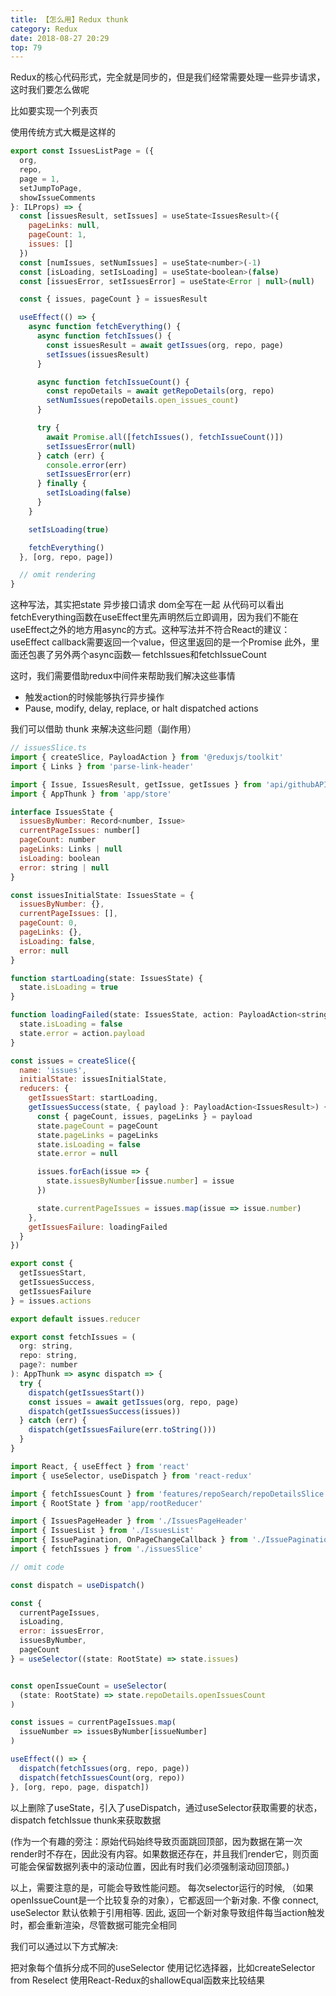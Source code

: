 ```yaml
---
title: 【怎么用】Redux thunk
category: Redux
date: 2018-08-27 20:29
top: 79
---
```


Redux的核心代码形式，完全就是同步的，但是我们经常需要处理一些异步请求，这时我们要怎么做呢

比如要实现一个列表页

使用传统方式大概是这样的

```js
export const IssuesListPage = ({
  org,
  repo,
  page = 1,
  setJumpToPage,
  showIssueComments
}: ILProps) => {
  const [issuesResult, setIssues] = useState<IssuesResult>({
    pageLinks: null,
    pageCount: 1,
    issues: []
  })
  const [numIssues, setNumIssues] = useState<number>(-1)
  const [isLoading, setIsLoading] = useState<boolean>(false)
  const [issuesError, setIssuesError] = useState<Error | null>(null)

  const { issues, pageCount } = issuesResult

  useEffect(() => {
    async function fetchEverything() {
      async function fetchIssues() {
        const issuesResult = await getIssues(org, repo, page)
        setIssues(issuesResult)
      }

      async function fetchIssueCount() {
        const repoDetails = await getRepoDetails(org, repo)
        setNumIssues(repoDetails.open_issues_count)
      }

      try {
        await Promise.all([fetchIssues(), fetchIssueCount()])
        setIssuesError(null)
      } catch (err) {
        console.error(err)
        setIssuesError(err)
      } finally {
        setIsLoading(false)
      }
    }

    setIsLoading(true)

    fetchEverything()
  }, [org, repo, page])

  // omit rendering
}
```

这种写法，其实把state 异步接口请求 dom全写在一起
从代码可以看出fetchEverything函数在useEffect里先声明然后立即调用，因为我们不能在useEffect之外的地方用async的方式。这种写法并不符合React的建议：useEffect callback需要返回一个value，但这里返回的是一个Promise
此外，里面还包裹了另外两个async函数— fetchIssues和fetchIssueCount


这时，我们需要借助redux中间件来帮助我们解决这些事情

- 触发action的时候能够执行异步操作
- Pause, modify, delay, replace, or halt dispatched actions



我们可以借助 thunk 来解决这些问题（副作用）

```js
// issuesSlice.ts
import { createSlice, PayloadAction } from '@reduxjs/toolkit'
import { Links } from 'parse-link-header'

import { Issue, IssuesResult, getIssue, getIssues } from 'api/githubAPI'
import { AppThunk } from 'app/store'

interface IssuesState {
  issuesByNumber: Record<number, Issue>
  currentPageIssues: number[]
  pageCount: number
  pageLinks: Links | null
  isLoading: boolean
  error: string | null
}

const issuesInitialState: IssuesState = {
  issuesByNumber: {},
  currentPageIssues: [],
  pageCount: 0,
  pageLinks: {},
  isLoading: false,
  error: null
}

function startLoading(state: IssuesState) {
  state.isLoading = true
}

function loadingFailed(state: IssuesState, action: PayloadAction<string>) {
  state.isLoading = false
  state.error = action.payload
}

const issues = createSlice({
  name: 'issues',
  initialState: issuesInitialState,
  reducers: {
    getIssuesStart: startLoading,
    getIssuesSuccess(state, { payload }: PayloadAction<IssuesResult>) {
      const { pageCount, issues, pageLinks } = payload
      state.pageCount = pageCount
      state.pageLinks = pageLinks
      state.isLoading = false
      state.error = null

      issues.forEach(issue => {
        state.issuesByNumber[issue.number] = issue
      })

      state.currentPageIssues = issues.map(issue => issue.number)
    },
    getIssuesFailure: loadingFailed
  }
})

export const {
  getIssuesStart,
  getIssuesSuccess,
  getIssuesFailure
} = issues.actions

export default issues.reducer

export const fetchIssues = (
  org: string,
  repo: string,
  page?: number
): AppThunk => async dispatch => {
  try {
    dispatch(getIssuesStart())
    const issues = await getIssues(org, repo, page)
    dispatch(getIssuesSuccess(issues))
  } catch (err) {
    dispatch(getIssuesFailure(err.toString()))
  }
}
```

```js
import React, { useEffect } from 'react'
import { useSelector, useDispatch } from 'react-redux'

import { fetchIssuesCount } from 'features/repoSearch/repoDetailsSlice'
import { RootState } from 'app/rootReducer'

import { IssuesPageHeader } from './IssuesPageHeader'
import { IssuesList } from './IssuesList'
import { IssuePagination, OnPageChangeCallback } from './IssuePagination'
import { fetchIssues } from './issuesSlice'

// omit code

const dispatch = useDispatch()

const {
  currentPageIssues,
  isLoading,
  error: issuesError,
  issuesByNumber,
  pageCount
} = useSelector((state: RootState) => state.issues)


const openIssueCount = useSelector(
  (state: RootState) => state.repoDetails.openIssuesCount
)

const issues = currentPageIssues.map(
  issueNumber => issuesByNumber[issueNumber]
)

useEffect(() => {
  dispatch(fetchIssues(org, repo, page))
  dispatch(fetchIssuesCount(org, repo))
}, [org, repo, page, dispatch])
```
以上删除了useState，引入了useDispatch，通过useSelector获取需要的状态，dispatch fetchIssue thunk来获取数据


(作为一个有趣的旁注：原始代码始终导致页面跳回顶部，因为数据在第一次render时不存在，因此没有内容。如果数据还存在，并且我们render它，则页面可能会保留数据列表中的滚动位置，因此有时我们必须强制滚动回顶部。)

以上，需要注意的是，可能会导致性能问题。 每次selector运行的时候, （如果openIssueCount是一个比较复杂的对象），它都返回一个新对象. 不像 connect, useSelector 默认依赖于引用相等. 因此, 返回一个新对象导致组件每当action触发时，都会重新渲染，尽管数据可能完全相同

我们可以通过以下方式解决:

把对象每个值拆分成不同的useSelector
使用记忆选择器，比如createSelector from Reselect
使用React-Redux的shallowEqual函数来比较结果
